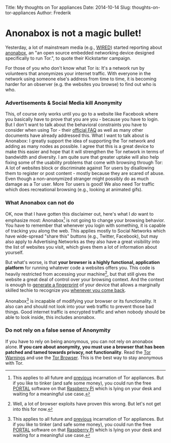 Title: My thoughts on Tor appliances
Date: 2014-10-14
Slug: thoughts-on-tor-appliances
Author: Frederik


# Anonabox is not a magic bullet!

Yesterday, a lot of mainstream media (e.g., [WIRED](http://www.wired.com/2014/10/tiny-box-can-anonymize-everything-online/?mbid=social_twitter)) started reporting about [anonabox](https://www.kickstarter.com/projects/augustgermar/anonabox-a-tor-hardware-router), an "an open source embedded networking device designed specifically to run Tor.", to quote their Kickstarter campaign.

For those of you who don't know what Tor is: It's a network run by volunteers that anonymizes your internet traffic. With everyone in the network using someone else's address from time to time, it is becoming harder for an observer (e.g. the websites you browse) to find out who is who.

### Advertisements & Social Media kill Anonymity

This, of course only works until you go to a website like Facebook where you basically have to prove that you are you - because you have to login. But I don't want to talk about the behavioral constraints you have to consider when using Tor - their [official FAQ](https://www.torproject.org/docs/faq.html.en#WhatProtectionsDoesTorProvide) as well as many other documents have already addressed this.
What I want to talk about is Anonabox: I greatly support the idea of supporting the Tor network and adding as many nodes as possible. I agree that this is a great device to make this easier and hope that it will strengthen the Tor network in terms of bandwidth and diversity. I am quite sure that greater uptake will also help fixing some of the usability problems that come with browsing through Tor: A lot of websites block or discriminate against Tor users by disallowing them to register or post content - mostly because they are scared of abuse. Even though a non-anonymized stranger might possibly do as much damage as a Tor user. More Tor users is good! We also need Tor traffic which does recreational browsing (e.g., looking at animated gifs).

### What Anonabox can not do

OK, now that I have gotten this disclaimer out, here's what I *do* want to emphasize most: Anonabox[^1] is not going to change your browsing behavior. You have to remember that whenever you login with something, it is capable of tracking you along the web. This applies mostly to Social Networks which have wide-spread "share this" buttons (e.g., Twitter, Facebook), but may also apply to Advertising Networks as they also have a great visibility into the list of websites you visit, which gives them a lot of information about yourself.

But what's worse, is that **your browser is a highly functional, application platform** for running whatever code a websites offers you. This code is heavily restricted from accessing your machine[^2], but that still gives the website a great deal of control over your browsing context. And the context is enough to [generate a fingerprint](https://en.wikipedia.org/wiki/Canvas_fingerprinting) of your device that allows a marginally skilled techie to recognize you [whenever you come back](https://en.wikipedia.org/wiki/Evercookie).

Anonabox[^1] is incapable of modifying your browser or its functionality. It also can and should not look into your web traffic to prevent those bad things. Good internet traffic is encrypted traffic and when nobody should be able to look inside, this includes anonabox.
 
### Do not rely on a false sense of Anonymity

If you have to rely on being anonymous, you can not rely on anonabox alone. **If you care about anonymity, you must use a browser that has been patched and tamed towards privacy, not functionality**. Read the [Tor Warnings](https://www.torproject.org/download/download-easy.html.en#warning) and use the [Tor Browser](https://www.torproject.org/download/download-easy.html.en). This is the best way to stay anonymous with Tor.

 
 
 [^1]: This applies to all future and [previous](https://pogoplug.com/safeplug) incarnation of Tor appliances. But if you like to tinker (and safe some money), you could run the free [PORTAL](https://github.com/grugq/portal) software on that [Raspberry Pi](https://github.com/grugq/PORTALofPi) which is lying on your desk and waiting for a meaningful use case.

 [^2]: Well, a lot of browser exploits have proven this wrong. But let's not get into this for now.
